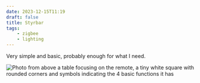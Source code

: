 ```yaml
---
date: 2023-12-15T11:19
draft: false
title: Styrbar
tags:
    - zigbee
    - lighting
---
```

Very simple and basic, probably enough for what I need.

![Photo from above a table focusing on the remote, a tiny white square with rounded corners and symbols indicating the 4 basic functions it has](styrbar-1703513585250.jpeg)